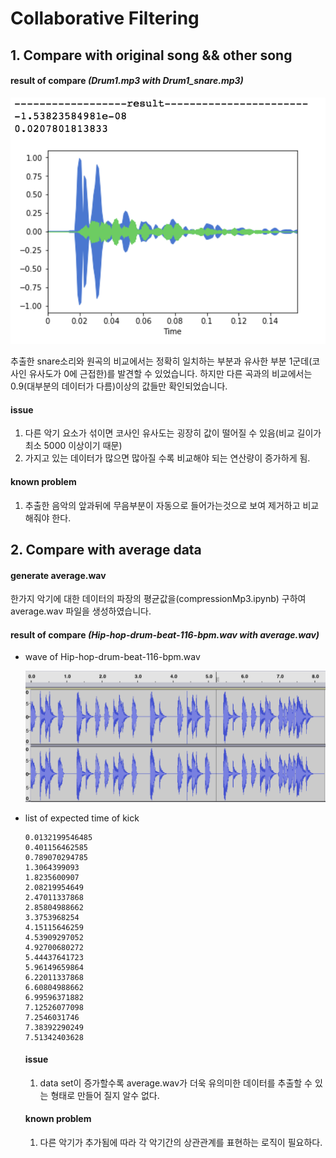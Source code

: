 # Collaborative Filtering


## 1. Compare with original song && other song

#### result of compare _(Drum1.mp3 with Drum1_snare.mp3)_
![result image](../images/Drung1Sanre_wonyeong.png)

추출한 snare소리와 원곡의 비교에서는 정확히 일치하는 부분과 유사한 부분 1군데(코사인 유사도가 0에 근접한)를 발견할 수 있었습니다. 하지만 다른 곡과의 비교에서는 0.9(대부분의 데이터가 다름)이상의 값들만 확인되었습니다.



#### issue
1. 다른 악기 요소가 섞이면 코사인 유사도는 굉장히 값이 떨어질 수 있음(비교 길이가 최소 5000 이상이기 때문)
2. 가지고 있는 데이터가 많으면 많아질 수록 비교해야 되는 연산량이 증가하게 됨.



#### known problem
1. 추출한 음악의 앞과뒤에 무음부분이 자동으로 들어가는것으로 보여 제거하고 비교해줘야 한다.




## 2. Compare with average data

#### generate average.wav
한가지 악기에 대한 데이터의 파장의 평균값을(compressionMp3.ipynb) 구하여 average.wav 파일을 생성하였습니다.


#### result of compare _(Hip-hop-drum-beat-116-bpm.wav with average.wav)_
- wave of Hip-hop-drum-beat-116-bpm.wav

  ![result image](../images/Hip-hop-drum-beat-116-bpm.png)

- list of expected time of kick
  ```
  0.0132199546485
  0.401156462585
  0.789070294785
  1.3064399093
  1.8235600907
  2.08219954649
  2.47011337868
  2.85804988662
  3.3753968254
  4.15115646259
  4.53909297052
  4.92700680272
  5.44437641723
  5.96149659864
  6.22011337868
  6.60804988662
  6.99596371882
  7.12526077098
  7.2546031746
  7.38392290249
  7.51342403628
  ```


  #### issue
  1. data set이 증가할수록 average.wav가 더욱 유의미한 데이터를 추출할 수 있는 형태로 만들어 질지 알수 없다.



  #### known problem
  1. 다른 악기가 추가됨에 따라 각 악기간의 상관관계를 표현하는 로직이 필요하다.
